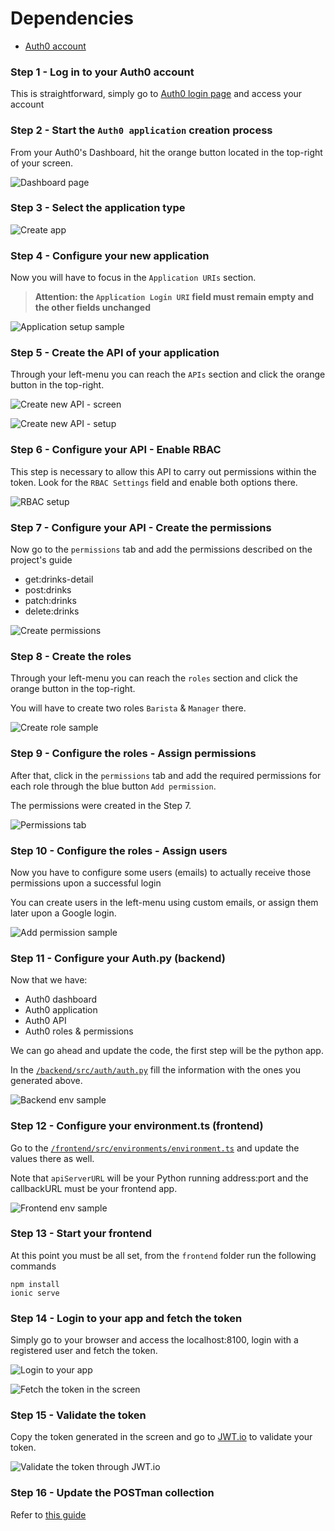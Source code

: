 # Dependencies

* [Auth0 account](https://www.auth0.com)

### Step 1 - Log in to your Auth0 account

This is straightforward, simply go to [Auth0 login page](https://auth0.com/auth/login) and access  your account



### Step 2 - Start the `Auth0 application` creation process

From your Auth0's Dashboard, hit the orange button located in the top-right of your screen.

![Dashboard page](./images/auth01.png)



### Step 3 - Select the application type

![Create app](./images/auth02.png)



### Step 4 - Configure your new application

Now you will have to focus in the `Application URIs` section.

> **Attention: the `Application Login URI` field must remain empty and the other fields unchanged**

![Application setup sample](./images/auth03.png)



### Step 5 - Create the API of your application
Through your left-menu you can reach the `APIs` section and click the orange button in the top-right.

![Create new API - screen](./images/auth04.png)

![Create new API - setup](./images/auth05.png)



### Step 6 - Configure your API - Enable RBAC

This step is necessary to allow this API to carry out permissions within the token. Look for the
 `RBAC Settings` field and enable both options there.
 
 ![RBAC setup](./images/auth06.png)



### Step 7 - Configure your API - Create the permissions

Now go to the `permissions` tab and add the permissions described on the project's guide

* get:drinks-detail	
* post:drinks	
* patch:drinks	
* delete:drinks	

 ![Create permissions](./images/auth07.png)
 
 
 
### Step 8 - Create the roles

Through your left-menu you can reach the `roles` section and click the orange button in the top-right.

You will have to create two roles `Barista` & `Manager` there.

![Create role sample](./images/auth08.png)



### Step 9 - Configure the roles - Assign permissions

After that, click in the `permissions` tab 
and add the required permissions for each role through the blue button `Add permission`. 

The permissions were created in the Step 7. 


![Permissions tab](./images/auth09.png)



### Step 10 - Configure the roles - Assign users

Now you have to configure some users (emails) to actually receive those permissions upon a successful login

You can create users in the left-menu using custom emails, or assign them later upon a Google login.

![Add permission sample](./images/auth010.png)



### Step 11 - Configure your Auth.py (backend)

Now that we have:
* Auth0 dashboard
* Auth0 application
* Auth0 API
* Auth0 roles & permissions

We can go ahead and update the code, the first step will be the python app.

In the [`/backend/src/auth/auth.py`](/backend/src/auth/auth.py) fill the information with the ones you generated above.

![Backend env sample](./images/auth011.png)



### Step 12 - Configure your environment.ts (frontend)

Go to the [`/frontend/src/environments/environment.ts`](/frontend/src/environments/environment.ts)
and update the values there as well.

Note that `apiServerURL` will be your Python running address:port and the callbackURL must be your frontend app.

![Frontend env sample](./images/auth012.png)


### Step 13 - Start your frontend

At this point you must be all set, from the `frontend` folder run the following commands

```shell script
npm install
ionic serve
```


### Step 14 - Login to your app and fetch the token

Simply go to your browser and access the localhost:8100, login with a registered user and fetch the token.

![Login to your app](./images/auth014Man.png)


![Fetch the token in the screen](./images/auth014MaJwt.png)



### Step 15 - Validate the token

Copy the token generated in the screen and go to [JWT.io](https://jwt.io) to validate your token.


![Validate the token through JWT.io](./images/auth015.jpg)




### Step 16 - Update the POSTman collection

Refer to [this guide](update_postman.md)
